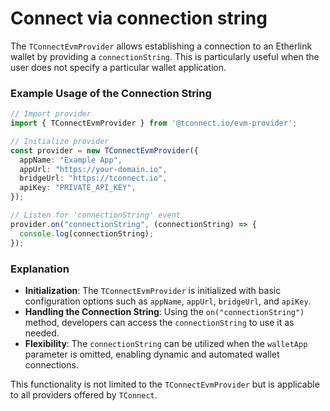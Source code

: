 # Connect via connection string

The `TConnectEvmProvider` allows establishing a connection to an Etherlink wallet by providing a `connectionString`. This is particularly useful when the user does not specify a particular wallet application.

### **Example** **Usage of the Connection String**

```typescript
// Import provider
import { TConnectEvmProvider } from '@tconnect.io/evm-provider';

// Initialize provider
const provider = new TConnectEvmProvider({
  appName: "Example App",
  appUrl: "https://your-domain.io",
  bridgeUrl: "https://tconnect.io",
  apiKey: "PRIVATE_API_KEY",
});

// Listen for 'connectionString' event
provider.on("connectionString", (connectionString) => {
  console.log(connectionString);
});
```

### **Explanation**

* **Initialization**: The `TConnectEvmProvider` is initialized with basic configuration options such as `appName`, `appUrl`, `bridgeUrl`, and `apiKey`.
* **Handling the Connection String**: Using the `on("connectionString")` method, developers can access the `connectionString` to use it as needed.
* **Flexibility**: The `connectionString` can be utilized when the `walletApp` parameter is omitted, enabling dynamic and automated wallet connections.

This functionality is not limited to the `TConnectEvmProvider` but is applicable to all providers offered by `TConnect`.
